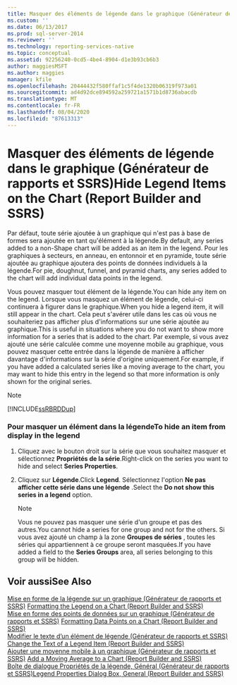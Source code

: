 ```yaml
---
title: Masquer des éléments de légende dans le graphique (Générateur de rapports et SSRS) | Microsoft Docs
ms.custom: ''
ms.date: 06/13/2017
ms.prod: sql-server-2014
ms.reviewer: ''
ms.technology: reporting-services-native
ms.topic: conceptual
ms.assetid: 92256240-0cd5-4be4-8904-d1e3b93cb6b3
author: maggiesMSFT
ms.author: maggies
manager: kfile
ms.openlocfilehash: 20444432f580ffaf1c5f4de1320b06319f973a01
ms.sourcegitcommit: ad4d92dce894592a259721a1571b1d8736abacdb
ms.translationtype: MT
ms.contentlocale: fr-FR
ms.lasthandoff: 08/04/2020
ms.locfileid: "87613313"
---
```

# <a name="hide-legend-items-on-the-chart-report-builder-and-ssrs"></a><span data-ttu-id="c4eaa-102">Masquer des éléments de légende dans le graphique (Générateur de rapports et SSRS)</span><span class="sxs-lookup"><span data-stu-id="c4eaa-102">Hide Legend Items on the Chart (Report Builder and SSRS)</span></span>
  <span data-ttu-id="c4eaa-103">Par défaut, toute série ajoutée à un graphique qui n'est pas à base de formes sera ajoutée en tant qu'élément à la légende.</span><span class="sxs-lookup"><span data-stu-id="c4eaa-103">By default, any series added to a non-Shape chart will be added as an item in the legend.</span></span> <span data-ttu-id="c4eaa-104">Pour les graphiques à secteurs, en anneau, en entonnoir et en pyramide, toute série ajoutée au graphique ajoutera des points de données individuels à la légende.</span><span class="sxs-lookup"><span data-stu-id="c4eaa-104">For pie, doughnut, funnel, and pyramid charts, any series added to the chart will add individual data points in the legend.</span></span>  
  
 <span data-ttu-id="c4eaa-105">Vous pouvez masquer tout élément de la légende.</span><span class="sxs-lookup"><span data-stu-id="c4eaa-105">You can hide any item on the legend.</span></span> <span data-ttu-id="c4eaa-106">Lorsque vous masquez un élément de légende, celui-ci continuera à figurer dans le graphique.</span><span class="sxs-lookup"><span data-stu-id="c4eaa-106">When you hide a legend item, it will still appear in the chart.</span></span> <span data-ttu-id="c4eaa-107">Cela peut s'avérer utile dans les cas où vous ne souhaiteriez pas afficher plus d'informations sur une série ajoutée au graphique.</span><span class="sxs-lookup"><span data-stu-id="c4eaa-107">This is useful in situations where you do not want to show more information for a series that is added to the chart.</span></span> <span data-ttu-id="c4eaa-108">Par exemple, si vous avez ajouté une série calculée comme une moyenne mobile au graphique, vous pouvez masquer cette entrée dans la légende de manière à afficher davantage d'informations sur la série d'origine uniquement.</span><span class="sxs-lookup"><span data-stu-id="c4eaa-108">For example, if you have added a calculated series like a moving average to the chart, you may want to hide this entry in the legend so that more information is only shown for the original series.</span></span>  
  
> [!NOTE]  
>  [!INCLUDE[ssRBRDDup](../../includes/ssrbrddup-md.md)]  
  
### <a name="to-hide-an-item-from-display-in-the-legend"></a><span data-ttu-id="c4eaa-109">Pour masquer un élément dans la légende</span><span class="sxs-lookup"><span data-stu-id="c4eaa-109">To hide an item from display in the legend</span></span>  
  
1.  <span data-ttu-id="c4eaa-110">Cliquez avec le bouton droit sur la série que vous souhaitez masquer et sélectionnez **Propriétés de la série**.</span><span class="sxs-lookup"><span data-stu-id="c4eaa-110">Right-click on the series you want to hide and select **Series Properties**.</span></span>  
  
2.  <span data-ttu-id="c4eaa-111">Cliquez sur **Légende**.</span><span class="sxs-lookup"><span data-stu-id="c4eaa-111">Click **Legend**.</span></span> <span data-ttu-id="c4eaa-112">Sélectionnez l'option **Ne pas afficher cette série dans une légende** .</span><span class="sxs-lookup"><span data-stu-id="c4eaa-112">Select the **Do not show this series in a legend** option.</span></span>  
  
    > [!NOTE]  
    >  <span data-ttu-id="c4eaa-113">Vous ne pouvez pas masquer une série d'un groupe et pas des autres.</span><span class="sxs-lookup"><span data-stu-id="c4eaa-113">You cannot hide a series for one group and not for the others.</span></span> <span data-ttu-id="c4eaa-114">Si vous avez ajouté un champ à la zone **Groupes de séries** , toutes les séries qui appartiennent à ce groupe seront masquées.</span><span class="sxs-lookup"><span data-stu-id="c4eaa-114">If you have added a field to the **Series Groups** area, all series belonging to this group will be hidden.</span></span>  
  
## <a name="see-also"></a><span data-ttu-id="c4eaa-115">Voir aussi</span><span class="sxs-lookup"><span data-stu-id="c4eaa-115">See Also</span></span>  
 <span data-ttu-id="c4eaa-116">[Mise en forme de la légende sur un graphique &#40;Générateur de rapports et SSRS&#41;](chart-legend-formatting-report-builder.md) </span><span class="sxs-lookup"><span data-stu-id="c4eaa-116">[Formatting the Legend on a Chart &#40;Report Builder and SSRS&#41;](chart-legend-formatting-report-builder.md) </span></span>  
 <span data-ttu-id="c4eaa-117">[Mise en forme des points de données sur un graphique &#40;Générateur de rapports et SSRS&#41;](formatting-data-points-on-a-chart-report-builder-and-ssrs.md) </span><span class="sxs-lookup"><span data-stu-id="c4eaa-117">[Formatting Data Points on a Chart &#40;Report Builder and SSRS&#41;](formatting-data-points-on-a-chart-report-builder-and-ssrs.md) </span></span>  
 <span data-ttu-id="c4eaa-118">[Modifier le texte d’un élément de légende &#40;Générateur de rapports et SSRS&#41;](chart-legend-change-item-text-report-builder.md) </span><span class="sxs-lookup"><span data-stu-id="c4eaa-118">[Change the Text of a Legend Item &#40;Report Builder and SSRS&#41;](chart-legend-change-item-text-report-builder.md) </span></span>  
 <span data-ttu-id="c4eaa-119">[Ajouter une moyenne mobile à un graphique &#40;Générateur de rapports et SSRS&#41;](add-a-moving-average-to-a-chart-report-builder-and-ssrs.md) </span><span class="sxs-lookup"><span data-stu-id="c4eaa-119">[Add a Moving Average to a Chart &#40;Report Builder and SSRS&#41;](add-a-moving-average-to-a-chart-report-builder-and-ssrs.md) </span></span>  
 [<span data-ttu-id="c4eaa-120">Boîte de dialogue Propriétés de la légende, Général &#40;Générateur de rapports et SSRS&#41;</span><span class="sxs-lookup"><span data-stu-id="c4eaa-120">Legend Properties Dialog Box, General &#40;Report Builder and SSRS&#41;</span></span>](../legend-properties-dialog-box-general-report-builder-and-ssrs.md)  
  
  
